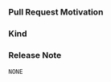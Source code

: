 <!--

Thanks for opening a pull request! Here are some tips to get everything merged smoothly:

1. Read our contributor guidelines: https://anthos-cert-manager.io/docs/contributing/

2. Make sure your commits are signed off: https://anthos-cert-manager.io/docs/contributing/sign-off/

3. If the PR is unfinished, raise it as a draft or prefix the title with "WIP:" so it's clear to everyone.

4. Be sure to allow edits from maintainers so it's easier for us to help: https://help.github.com/en/articles/allowing-changes-to-a-pull-request-branch-created-from-a-fork

-->

### Pull Request Motivation

<!-- Explain the motivation behind this PR. If there's a related issue or PR, link to it here! -->

### Kind

<!--

Pick a kind which best describes your PR from the following list:

	<cleanup | bug | feature | documentation | design | flake>

If you're unsure which is best or if you're not sure what we mean by "kind",
just ignore this section and a maintainer will fill it in for you!
-->

### Release Note

<!--

Should we mention this PR in release notes? If so, replace "NONE" with a line of text explaining what changed!

For more details, see: https://git.k8s.io/community/contributors/guide/release-notes.md

-->

```release-note
NONE
```
